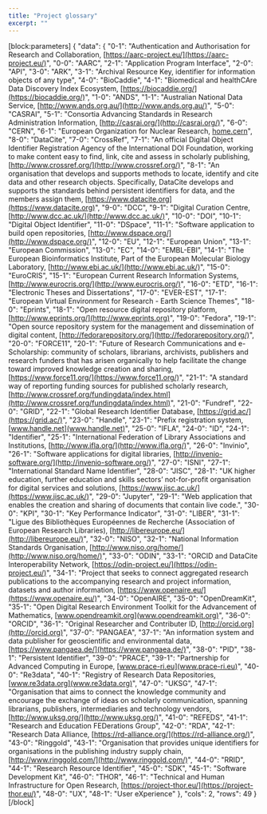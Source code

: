 ```yaml
---
title: "Project glossary"
excerpt: ""
---
```

[block:parameters]
{
  "data": {
    "0-1": "Authentication and Authorisation for Research and Collaboration, [https://aarc-project.eu/](https://aarc-project.eu/)",
    "0-0": "AARC",
    "2-1": "Application Program Interface",
    "2-0": "API",
    "3-0": "ARK",
    "3-1": "Archival Resource Key, identifier for information objects of any type",
    "4-0": "BioCaddie",
    "4-1": "Biomedical  and  healthCAre  Data  Discovery  Index  Ecosystem, [https://biocaddie.org/](https://biocaddie.org/)",
    "1-0": "ANDS",
    "1-1": "Australian National Data Service, [http://www.ands.org.au/](http://www.ands.org.au/)",
    "5-0": "CASRAI",
    "5-1": "Consortia Advancing Standards in Research Administration Information, [http://casrai.org/](http://casrai.org/)",
    "6-0": "CERN",
    "6-1": "European Organization for Nuclear Research, [home.cern](home.cern)",
    "8-0": "DataCite",
    "7-0": "CrossRef",
    "7-1": "An official Digital Object Identifier Registration Agency of the International DOI Foundation,  working to make content easy to find, link, cite and assess in scholarly publishing, [http://www.crossref.org/](http://www.crossref.org/)",
    "8-1": "An organisation that develops and supports methods to locate, identify and cite data and other research objects. Specifically, DataCite develops and supports the standards behind persistent identifiers for data, and the members assign them, [https://www.datacite.org](https://www.datacite.org)",
    "9-0": "DCC",
    "9-1": "Digital Curation Centre, [http://www.dcc.ac.uk/](http://www.dcc.ac.uk/)",
    "10-0": "DOI",
    "10-1": "Digital Object Identifier",
    "11-0": "DSpace",
    "11-1": "Software application to build open repositories, [http://www.dspace.org/](http://www.dspace.org/)",
    "12-0": "EU",
    "12-1": "European Union",
    "13-1": "European Commission",
    "13-0": "EC",
    "14-0": "EMBL-EBI",
    "14-1": "The European Bioinformatics Institute, Part of the European Molecular Biology Laboratory, [http://www.ebi.ac.uk/](http://www.ebi.ac.uk/)",
    "15-0": "EuroCRIS",
    "15-1": "European Current Research Information Systems, [http://www.eurocris.org/](http://www.eurocris.org/)",
    "16-0": "ETD",
    "16-1": "Electronic Theses and Dissertations",
    "17-0": "EVER-EST",
    "17-1": "European Virtual Environment for Research - Earth Science Themes",
    "18-0": "Eprints",
    "18-1": "Open resource digital repository platform, [http://www.eprints.org/](http://www.eprints.org)",
    "19-0": "Fedora",
    "19-1": "Open source repository system for the management and dissemination of digital content, [http://fedorarepository.org/](http://fedorarepository.org/)",
    "20-0": "FORCE11",
    "20-1": "Future of Research Communications and e-Scholarship: community of scholars, librarians, archivists, publishers and research funders that has arisen organically to help facilitate the change toward improved knowledge creation and sharing, [https://www.force11.org/](https://www.force11.org/)",
    "21-1": "A standard way of reporting funding sources for published scholarly research, [http://www.crossref.org/fundingdata/index.html](http://www.crossref.org/fundingdata/index.html)",
    "21-0": "Fundref",
    "22-0": "GRID",
    "22-1": "Global Research Identifier Database, [https://grid.ac/](https://grid.ac/)",
    "23-0": "Handle",
    "23-1": "Prefix registration system, [www.handle.net](www.handle.net)",
    "25-0": "IFLA",
    "24-0": "ID",
    "24-1": "Identifier",
    "25-1": "International Federation of Library Associations and Institutions, [http://www.ifla.org/](http://www.ifla.org/)",
    "26-0": "Invinio",
    "26-1": "Software applications for digital libraries, [http://invenio-software.org/](http://invenio-software.org/)",
    "27-0": "ISNI",
    "27-1": "International Standard Name Identifier",
    "28-0": "JISC",
    "28-1": "UK higher education, further education and skills sectors’ not-for-profit organisation for digital services and solutions, [https://www.jisc.ac.uk/](https://www.jisc.ac.uk/)",
    "29-0": "Jupyter",
    "29-1": "Web application that enables the creation and sharing of documents that contain live code.",
    "30-0": "KPI",
    "30-1": "Key Performance Indicator",
    "31-0": "LIBER",
    "31-1": "Ligue des Bibliothèques Européennes de Recherche (Association of European Research Libraries), [http://libereurope.eu/](http://libereurope.eu/)",
    "32-0": "NISO",
    "32-1": "National Information Standards Organisation, [http://www.niso.org/home/](http://www.niso.org/home/)",
    "33-0": "ODIN",
    "33-1": "ORCID and DataCite Interoperability Network, [https://odin-project.eu/](https://odin-project.eu/)",
    "34-1": "Project that seeks to connect aggregated research publications to the accompanying research and project information, datasets and author information, [https://www.openaire.eu/](https://www.openaire.eu/)",
    "34-0": "OpenAIRE",
    "35-0": "OpenDreamKit",
    "35-1": "Open Digital Research Environment Toolkit for the Advancement of Mathematics, [www.opendreamkit.org](www.opendreamkit.org)",
    "36-0": "ORCID",
    "36-1": "Original Researcher and Contributer ID, [http://orcid.org](http://orcid.org)",
    "37-0": "PANGAEA",
    "37-1": "An information system and data publisher for geoscientific and environmental data, [https://www.pangaea.de/](https://www.pangaea.de/)",
    "38-0": "PID",
    "38-1": "Persistent Identifier",
    "39-0": "PRACE",
    "39-1": "Partnership for Advanced Computing in Europe, [www.prace-ri.eu](www.prace-ri.eu)",
    "40-0": "Re3data",
    "40-1": "Registry of Research Data Repositories, [www.re3data.org](www.re3data.org)",
    "47-0": "UKSG",
    "47-1": "Organisation that aims to connect the knowledge community and encourage the exchange of ideas on scholarly communication, spanning librarians, publishers, intermediaries and technology vendors, [http://www.uksg.org/](http://www.uksg.org/)",
    "41-0": "REFEDS",
    "41-1": "Research and Education FEDerations Group",
    "42-0": "RDA",
    "42-1": "Research Data Alliance, [https://rd-alliance.org/](https://rd-alliance.org/)",
    "43-0": "Ringgold",
    "43-1": "Organisation that provides unique identifiers for organisations in the publishing industry supply chain, [http://www.ringgold.com/](http://www.ringgold.com/)",
    "44-0": "RRID",
    "44-1": "Research Resource Identifier",
    "45-0": "SDK",
    "45-1": "Software Development Kit",
    "46-0": "THOR",
    "46-1": "Technical and Human Infrastructure for Open Research, [https://project-thor.eu/](https://project-thor.eu/)",
    "48-0": "UX",
    "48-1": "User eXperience"
  },
  "cols": 2,
  "rows": 49
}
[/block]